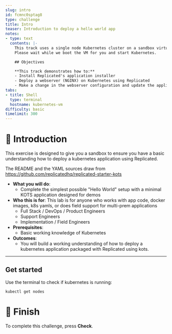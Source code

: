 ```yaml
---
slug: intro
id: fcmnc0sptag8
type: challenge
title: Intro
teaser: Introduction to deploy a hello world app
notes:
- type: text
  contents: |-
    This track uses a single node Kubernetes cluster on a sandbox virtual machine.
    Please wait while we boot the VM for you and start Kubernetes.

    ## Objectives

    **This track demonstrates how to:**
    - Install Replicated's application installer
    - Deploy a webserver (NGINX) on Kubernetes using Replicated
    - Make a change in the webserver configuration and update the application
tabs:
- title: Shell
  type: terminal
  hostname: kubernetes-vm
difficulty: basic
timelimit: 300
---
```


👋 Introduction
===============

This exercise is designed to give you a sandbox to ensure you have a basic understanding how to deploy a kubernetes application using Replicated.

The README and the YAML sources draw from https://github.com/replicatedhq/replicated-starter-kots

* **What you will do**:
  * Complete the simplest possible "Hello World" setup with a minimal KOTS application designed for demos
* **Who this is for**: This lab is for anyone who works with app code, docker images, k8s yamls, or does field support for multi-prem applications
  * Full Stack / DevOps / Product Engineers
  * Support Engineers
  * Implementation / Field Engineers
* **Prerequisites**:
  * Basic working knowledge of Kubernetes
* **Outcomes**:
  * You will build a working understanding of how to deploy a kubernetes application packaged with Replicated using kots.

* * *

## Get started
Use the terminal to check if kubernetes is running:

```
kubectl get nodes
```

🏁 Finish
=========

To complete this challenge, press **Check**.
